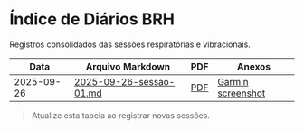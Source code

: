 # Índice de Diários BRH

Registros consolidados das sessões respiratórias e vibracionais.

| Data | Arquivo Markdown | PDF | Anexos |
| --- | --- | --- | --- |
| 2025-09-26 | [2025-09-26-sessao-01.md](../analysis/reports/diarios/2025-09-26-sessao-01.md) | [PDF](../analysis/reports/diarios/2025-09-26-sessao-01.pdf) | [Garmin screenshot](../analysis/reports/diarios/2025-09-26-garmin.png) |

> Atualize esta tabela ao registrar novas sessões.
